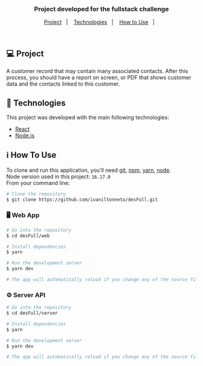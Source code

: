 <h3 align="center">
  Project developed for the fullstack challenge
</h3>

<p align="center">
  <a href="#-project">Project</a>&nbsp;&nbsp;&nbsp;|&nbsp;&nbsp;&nbsp;
  <a href="#-technologies">Technologies</a>&nbsp;&nbsp;&nbsp;|&nbsp;&nbsp;&nbsp;
  <a href="#-how-to-use">How to Use</a>&nbsp;&nbsp;&nbsp;|&nbsp;&nbsp;&nbsp;
</p>

<br/>

## 💻 Project

A customer record that may contain many associated contacts. After this process, you should have a report on screen, or PDF that shows customer data and the contacts linked to this customer.

## 🚀 Technologies

This project was developed with the main following technologies:

- [React](https://reactjs.org)
- [Node.js](https://nodejs.org/en/)

## ℹ️ How To Use

To clone and run this application, you'll need [git](https://git-scm.com), [npm](https://www.npmjs.com/), [yarn](https://yarnpkg.com), [node](https://nodejs.org/en/). 
<br/>Node version used in this project: `16.17.0`
<br/>From your command line:

```bash
# Clone the repository
$ git clone https://github.com/ivaniltonneto/desFull.git
```

### 🖥️ Web App

```bash
# Go into the repository
$ cd desFull/web

# Install dependencies
$ yarn

# Run the development server
$ yarn dev

# The app will automatically reload if you change any of the source files.
```

### ⚙️ Server API

```bash
# Go into the repository
$ cd desFull/server

# Install dependencies
$ yarn

# Run the development server
$ yarn dev

# The app will automatically reload if you change any of the source files.```
